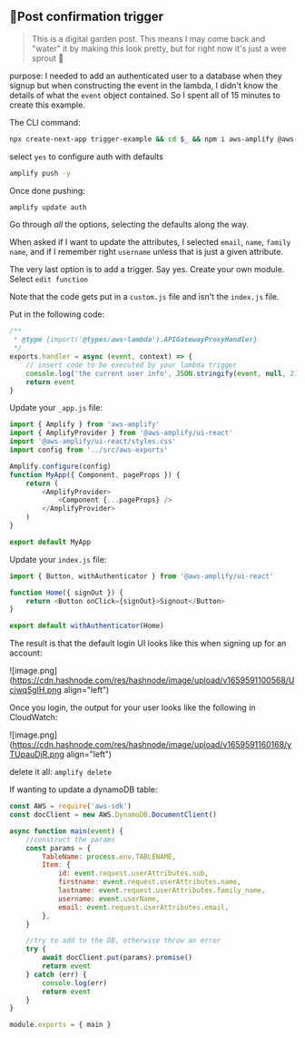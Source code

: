 ## 🌱Post confirmation trigger

> This is a digital garden post. This means I may come back and "water" it by making this look pretty, but for right now it's just a wee sprout 🌱

purpose: I needed to add an authenticated user to a database when they signup but when constructing the event in the lambda, I didn't know the details of what the `event` object contained. So I spent all of 15 minutes to create this example.

The CLI command:

```bash
npx create-next-app trigger-example && cd $_ && npm i aws-amplify @aws-amplify/ui-react && amplify init -y && amplify add auth
```

select `yes` to configure auth with defaults

```bash
amplify push -y
```

Once done pushing:

```bash
amplify update auth
```

Go through _all_ the options, selecting the defaults along the way. 

When asked if I want to update the attributes, I selected `email`, `name`, `family name`, and if I remember right `username` unless that is just a given attribute.

The very last option is to add a trigger. Say yes. Create your own module. Select `edit function`

Note that the code gets put in a `custom.js` file and isn't the `index.js` file.

Put in the following code:

```js
/**
 * @type {import('@types/aws-lambda').APIGatewayProxyHandler}
 */
exports.handler = async (event, context) => {
	// insert code to be executed by your lambda trigger
	console.log('the current user info', JSON.stringify(event, null, 2))
	return event
}
```

Update your `_app.js` file:

```js
import { Amplify } from 'aws-amplify'
import { AmplifyProvider } from '@aws-amplify/ui-react'
import '@aws-amplify/ui-react/styles.css'
import config from '../src/aws-exports'

Amplify.configure(config)
function MyApp({ Component, pageProps }) {
	return (
		<AmplifyProvider>
			<Component {...pageProps} />
		</AmplifyProvider>
	)
}

export default MyApp
```

Update your `index.js` file:

```js
import { Button, withAuthenticator } from '@aws-amplify/ui-react'

function Home({ signOut }) {
	return <Button onClick={signOut}>Signout</Button>
}

export default withAuthenticator(Home)
```

The result is that the default login UI looks like this when signing up for an account:

![image.png](https://cdn.hashnode.com/res/hashnode/image/upload/v1659591100568/Uciwq5gIH.png align="left")

Once you login, the output for your user looks like the following in CloudWatch:

![image.png](https://cdn.hashnode.com/res/hashnode/image/upload/v1659591160168/yTUpauDjR.png align="left")

delete it all: `amplify delete`

If wanting to update a dynamoDB table:

```js
const AWS = require('aws-sdk')
const docClient = new AWS.DynamoDB.DocumentClient()

async function main(event) {
	//construct the params
	const params = {
		TableName: process.env.TABLENAME,
		Item: {
			id: event.request.userAttributes.sub,
			firstname: event.request.userAttributes.name,
			lastname: event.request.userAttributes.family_name,
			username: event.userName,
			email: event.request.userAttributes.email,
		},
	}

	//try to add to the DB, otherwise throw an error
	try {
		await docClient.put(params).promise()
		return event
	} catch (err) {
		console.log(err)
		return event
	}
}

module.exports = { main }
```
